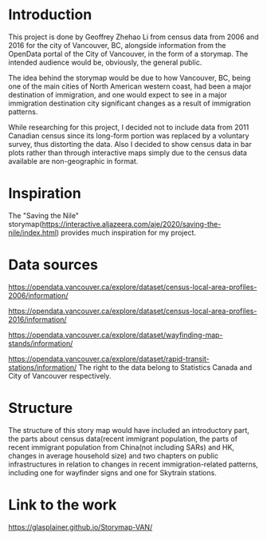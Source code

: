 # Introduction
  This project is done by Geoffrey Zhehao Li from census data from 2006 and 2016 for the city of Vancouver, BC, alongside information from the OpenData portal of the City of Vancouver, in the form of a storymap. The intended audience would be, obviously, the general public. 

  The idea behind the storymap would be due to how Vancouver, BC, being one of the main cities of North American western coast, had been a major destination of immigration, and one would expect to see in a major immigration destination city significant changes as a result of immigration patterns.

  While researching for this project, I decided not to include data from 2011 Canadian census since its long-form portion was replaced by a voluntary survey, thus distorting the data. Also I decided to show census data in bar plots rather than through interactive maps simply due to the census data available are non-geographic in format. 

# Inspiration
The "Saving the Nile" storymap(https://interactive.aljazeera.com/aje/2020/saving-the-nile/index.html) provides much inspiration for my project. 
# Data sources
https://opendata.vancouver.ca/explore/dataset/census-local-area-profiles-2006/information/ 

https://opendata.vancouver.ca/explore/dataset/census-local-area-profiles-2016/information/

https://opendata.vancouver.ca/explore/dataset/wayfinding-map-stands/information/

https://opendata.vancouver.ca/explore/dataset/rapid-transit-stations/information/
The right to the data belong to Statistics Canada and City of Vancouver respectively. 

# Structure
The structure of this story map would have included an introductory part, the parts about census data(recent immigrant population, the parts of recent immigrant population from China(not including SARs) and HK, changes in average household size) and two chapters on public infrastructures in relation to changes in recent immigration-related patterns, including one for wayfinder signs and one for Skytrain stations.

# Link to the work
https://glasplainer.github.io/Storymap-VAN/
